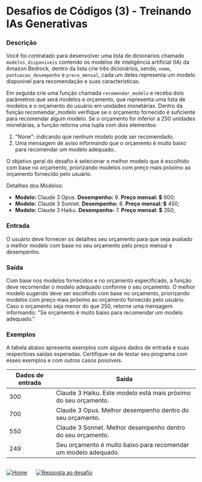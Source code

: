 # Desafios de Códigos (3) - Treinando IAs Generativas

### Descrição
Você foi contratado para desenvolver uma lista de dicionários chamado `modelos_disponiveis` contendo os modelos de inteligência artificial (IA) da Amazon Bedrock, dentro da lista crie três dicionários, sendo, `nome`, `pontuacao_desempenho` e `preco_mensal`, cada um deles representa um modelo disponível para recomendação e suas características.

Em seguida crie uma função chamada `recomendar_modelo` e receba dois parâmetros que será modelos e orçamento, que representa uma lista de modelos e o orçamento do usuário em unidades monetárias. Dentro da função recomendar_modelo verifique se o orçamento fornecido é suficiente para recomendar algum modelo. Se o orçamento for inferior a 250 unidades monetárias, a função retorna uma tupla com dois elementos:

1. "None": indicando que nenhum modelo pode ser recomendado.
2. Uma mensagem de aviso informando que o orçamento é muito baixo para recomendar um modelo adequado..

O objetivo geral do desafio é selecionar o melhor modelo que é escolhido com base no orçamento, priorizando modelos com preço mais próximo ao orçamento fornecido pelo usuário.

Detalhes dos Modelos:
- **Modelo:** Claude 3 Opus. **Desempenho:** 9. **Preço mensal: $** 600;
- **Modelo:** Claude 3 Sonnet. **Desempenho:** 8. **Preço mensal: $** 450;
- **Modelo:** Claude 3 Haiku. **Desempenho:** 7. **Preço mensal: $** 350;

### Entrada
O usuário deve fornecer os detalhes seu orçamento para que seja avaliado o melhor modelo com base no seu orçamento pelo preço mensal e desempenho.

### Saída
Com base nos modelos fornecidos e no orçamento especificado, a função deve recomendar o modelo adequado conforme o seu orçamento. O melhor modelo sugerido deve ser escolhido com base no orçamento, priorizando modelos com preço mais próximo ao orçamento fornecido pelo usuário. Caso o orçamento seja menor do que 250, retorne uma mensagem informando: "Se orçamento é muito baixo para recomendar um modelo adequado."

### Exemplos
A tabela abaixo apresenta exemplos com alguns dados de entrada e suas respectivas saídas esperadas. Certifique-se de testar seu programa com esses exemplos e com outros casos possíveis.

| Dados de entrada  | Saída |
| ------------- | ------------- |
| 300 | Claude 3 Haiku. Este modelo está mais próximo do seu orçamento. |
| 700 | Claude 3 Opus. Melhor desempenho dentro do seu orçamento. |
| 550 | Claude 3 Sonnet. Melhor desempenho dentro do seu orçamento. |
| 249 | Seu orçamento é muito baixo para recomendar um modelo adequado. |

## 

[![Home](https://img.shields.io/badge/-Voltar-e67e22?style=for-the-badge)](https://github.com/omarcosta/Treinando-Desafios-de-Codigos-com-IAs-Generativas/blob/main/README.md)&nbsp;&nbsp;&nbsp;&nbsp;&nbsp;&nbsp;[![Resposta ao desafio](https://img.shields.io/badge/-Resposta%20ao%20desafio-e67e22?style=for-the-badge)](https://github.com/omarcosta/Treinando-Desafios-de-Codigos-com-IAs-Generativas/blob/main/Desafio_3_resposta.md)
